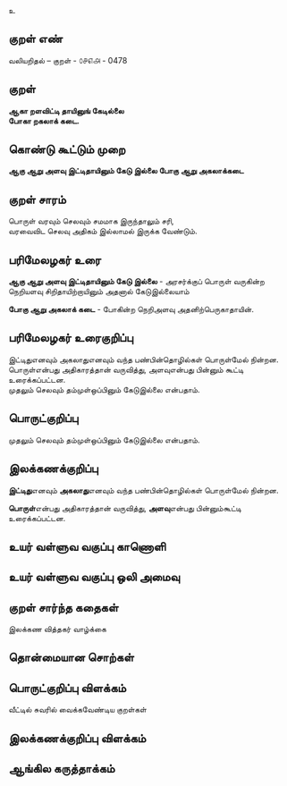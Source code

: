 உ

## குறள் எண் 

வலியறிதல்  – குறள் - ௦௪௭௮ - 0478  

## குறள் 

**ஆகா றளவிட்டி தாயினுங் கேடில்லை  
போகா றகலாக் கடை.**

## கொண்டு கூட்டும் முறை

**ஆகு ஆறு அளவு இட்டிதாயினும் கேடு இல்லை போகு ஆறு அகலாக்கடை**

## குறள் சாரம் 

பொருள் வரவும் செலவும் சமமாக இருந்தாலும் சரி,  
வரவைவிட செலவு அதிகம் இல்லாமல் இருக்க வேண்டும்.  

## பரிமேலழகர் உரை

**ஆகு ஆறு அளவு இட்டிதாயினும் கேடு இல்லை** - அரசர்க்குப் பொருள் வருகின்ற நெறியளவு சிறிதாயிற்றாயினும் அதனால் கேடுஇல்லையாம்  

**போகு ஆறு அகலாக் கடை** - போகின்ற நெறிஅளவு அதனிற்பெருகாதாயின்.

## பரிமேலழகர் உரைகுறிப்பு   

இட்டிதுஎனவும் அகலாதுஎனவும் வந்த பண்பின்தொழில்கள் பொருள்மேல் நின்றன.  
பொருள்என்பது அதிகாரத்தான் வருவித்து, அளவுஎன்பது பின்னும் கூட்டி உரைக்கப்பட்டன.  
முதலும் செலவும் தம்முள்ஒப்பினும் கேடுஇல்லை என்பதாம்.   

## பொருட்குறிப்பு 

முதலும் செலவும் தம்முள்ஒப்பினும் கேடுஇல்லை என்பதாம்.  

## இலக்கணக்குறிப்பு  

**இட்டிது**எனவும் **அகலாது**எனவும் வந்த பண்பின்தொழில்கள் பொருள்மேல் நின்றன. 

**பொருள்**என்பது அதிகாரத்தான் வருவித்து, **அளவு**என்பது பின்னும்கூட்டி உரைக்கப்பட்டன.    

## உயர் வள்ளுவ வகுப்பு காணொளி


## உயர் வள்ளுவ வகுப்பு ஒலி அமைவு 

 
## குறள் சார்ந்த கதைகள் 

இலக்கண வித்தகர் வாழ்க்கை   

## தொன்மையான சொற்கள்


## பொருட்குறிப்பு விளக்கம்

வீட்டில் சுவரில் வைக்கவேண்டிய குறள்கள்   

## இலக்கணக்குறிப்பு விளக்கம்


## ஆங்கில கருத்தாக்கம் 


